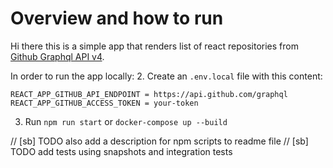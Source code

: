 # Overview and how to run

Hi there this is a simple app that renders list of react repositories from [Github Graphql API v4](https://developer.github.com/v4/).

In order to run the app locally:
2. Create an `.env.local` file with this content:
```
REACT_APP_GITHUB_API_ENDPOINT = https://api.github.com/graphql
REACT_APP_GITHUB_ACCESS_TOKEN = your-token
```
3. Run `npm run start` or `docker-compose up --build`


// [sb] TODO also add a description for npm scripts to readme file 
// [sb] TODO add tests using snapshots and integration tests